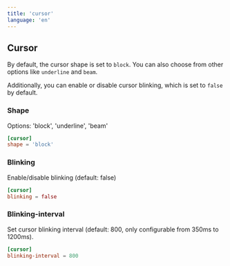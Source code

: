 ```yaml
---
title: 'cursor'
language: 'en'
---
```


## Cursor

By default, the cursor shape is set to `block`. You can also choose from other options like `underline` and `beam`.

Additionally, you can enable or disable cursor blinking, which is set to `false` by default.

### Shape

Options: 'block', 'underline', 'beam'

```toml
[cursor]
shape = 'block'
```

### Blinking

Enable/disable blinking (default: false)

```toml
[cursor]
blinking = false
```

### Blinking-interval

Set cursor blinking interval (default: 800, only configurable from 350ms to 1200ms).

```toml
[cursor]
blinking-interval = 800
```
